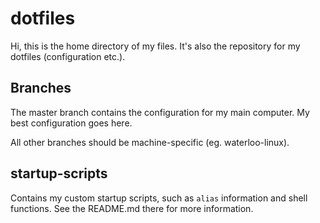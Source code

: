 # dotfiles

Hi, this is the home directory of my files.  It's also the repository for my dotfiles (configuration etc.).

## Branches

The master branch contains the configuration for my main computer.  My best configuration goes here.

All other branches should be machine-specific (eg. waterloo-linux).


## startup-scripts

Contains my custom startup scripts, such as `alias` information and shell functions.  See the README.md there for more information.
